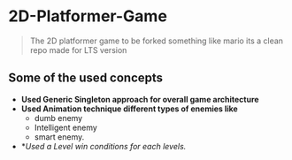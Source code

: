 # 2D-Platformer-Game
> The 2D platformer game to be forked something like mario its a clean repo made for LTS version

## Some of the used concepts
* **Used Generic Singleton approach for overall game architecture**
* **Used Animation technique different types of enemies like** 
  * dumb enemy
  * Intelligent enemy
  * smart enemy.
* **Used a Level win conditions for each levels.*
